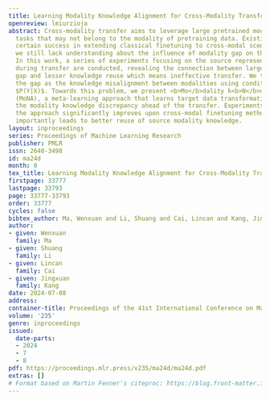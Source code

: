 ```yaml
---
title: Learning Modality Knowledge Alignment for Cross-Modality Transfer
openreview: lmiurzioja
abstract: Cross-modality transfer aims to leverage large pretrained models to complete
  tasks that may not belong to the modality of pretraining data. Existing works achieve
  certain success in extending classical finetuning to cross-modal scenarios, yet
  we still lack understanding about the influence of modality gap on the transfer.
  In this work, a series of experiments focusing on the source representation quality
  during transfer are conducted, revealing the connection between larger modality
  gap and lesser knowledge reuse which means ineffective transfer. We then formalize
  the gap as the knowledge misalignment between modalities using conditional distribution
  $P(Y|X)$. Towards this problem, we present <b>Mo</b>dality k<b>N</b>owledge <b>A</b>lignment
  (MoNA), a meta-learning approach that learns target data transformation to reduce
  the modality knowledge discrepancy ahead of the transfer. Experiments show that
  the approach significantly improves upon cross-modal finetuning methods, and most
  importantly leads to better reuse of source modality knowledge.
layout: inproceedings
series: Proceedings of Machine Learning Research
publisher: PMLR
issn: 2640-3498
id: ma24d
month: 0
tex_title: Learning Modality Knowledge Alignment for Cross-Modality Transfer
firstpage: 33777
lastpage: 33793
page: 33777-33793
order: 33777
cycles: false
bibtex_author: Ma, Wenxuan and Li, Shuang and Cai, Lincan and Kang, Jingxuan
author:
- given: Wenxuan
  family: Ma
- given: Shuang
  family: Li
- given: Lincan
  family: Cai
- given: Jingxuan
  family: Kang
date: 2024-07-08
address:
container-title: Proceedings of the 41st International Conference on Machine Learning
volume: '235'
genre: inproceedings
issued:
  date-parts:
  - 2024
  - 7
  - 8
pdf: https://proceedings.mlr.press/v235/ma24d/ma24d.pdf
extras: []
# Format based on Martin Fenner's citeproc: https://blog.front-matter.io/posts/citeproc-yaml-for-bibliographies/
---
```

